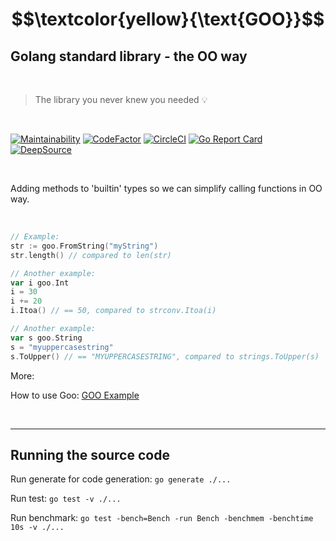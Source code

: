 # $$\textcolor{yellow}{\text{GOO}}$$

## **G**olang standard library - the **OO** way

<br>

> The library you never knew you needed :bulb:

<br>

[![Maintainability](https://api.codeclimate.com/v1/badges/bbc9b7ccb927732ec239/maintainability)](https://codeclimate.com/github/TimothyL96/goo/maintainability)
[![CodeFactor](https://www.codefactor.io/repository/github/timothyl96/goo/badge)](https://www.codefactor.io/repository/github/timothyl96/goo)
[![CircleCI](https://dl.circleci.com/status-badge/img/gh/TimothyL96/goo/tree/master.svg?style=shield)](https://dl.circleci.com/status-badge/redirect/gh/TimothyL96/goo/tree/master)
[![Go Report Card](https://goreportcard.com/badge/github.com/timothyl96/goo)](https://goreportcard.com/report/github.com/timothyl96/goo)
[![DeepSource](https://deepsource.io/gh/TimothyL96/goo.svg/?label=active+issues&show_trend=true&token=lc6AhgyQ_EjizXaVrr2ehW_K)](https://deepsource.io/gh/TimothyL96/goo/?ref=repository-badge)

<br>

Adding methods to 'builtin' types so we can simplify calling functions in OO way.

<br>

```Go
// Example:
str := goo.FromString("myString")
str.length() // compared to len(str)

// Another example:
var i goo.Int
i = 30
i += 20
i.Itoa() // == 50, compared to strconv.Itoa(i)

// Another example:
var s goo.String
s = "myuppercasestring"
s.ToUpper() // == "MYUPPERCASESTRING", compared to strings.ToUpper(s)
```

More:

How to use Goo:
[GOO Example](https://github.com/TimothyL96/goo-example)

<br>

---  

## <b>Running the source code</b>

Run generate for code generation: `go generate ./...`

Run test: `go test -v ./...`

Run benchmark: `go test -bench=Bench -run Bench -benchmem -benchtime 10s -v ./...`
